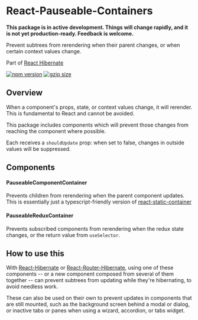 # React-Pauseable-Containers

**This package is in active development. Things will change rapidly, and it is not yet production-ready. Feedback is welcome.**

Prevent subtrees from rerendering when their parent changes, or when certain context values change.

Part of [React Hibernate](https://github.com/spautz/react-hibernate)

[![npm version](https://img.shields.io/npm/v/react-pauseable-containers.svg)](https://www.npmjs.com/package/react-pauseable-containers)
[![gzip size](https://img.shields.io/bundlephobia/minzip/react-pauseable-containers)](https://bundlephobia.com/result?p=react-pauseable-containers@latest)

## Overview

When a component's props, state, or context values change, it will rerender. This is fundamental to React and cannot
be avoided.

This package includes components which will prevent those changes from reaching the component where possible.

Each receives a `shouldUpdate` prop: when set to false, changes in outside values will be suppressed.

## Components

#### PauseableComponentContainer

Prevents children from rerendering when the parent component updates.
This is essentially just a typescript-friendly version of [react-static-container](https://github.com/reactjs/react-static-container/)

#### PauseableReduxContainer

Prevents subscribed components from rerendering when the redux state changes, or the return value from `useSelector`.

## How to use this

With [React-Hibernate](../react-hibernate) or [React-Router-Hibernate](../react-router-hibernate/), using one of these
components -- or a new component composed from several of them together -- can prevent subtrees from updating while
they're hibernating, to avoid needless work.

These can also be used on their own to prevent updates in components that are still mounted, such as the background
screen behind a modal or dialog, or inactive tabs or panes when using a wizard, accordion, or tabs widget.
